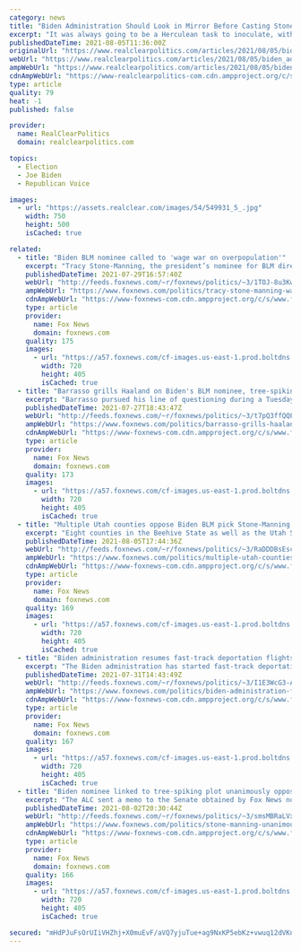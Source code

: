 ```yaml
---
category: news
title: "Biden Administration Should Look in Mirror Before Casting Stones Over Vaccinations"
excerpt: "It was always going to be a Herculean task to inoculate, with an untried vaccine, a multi-ethnic nation of 330 million people across a vast continent -- in"
publishedDateTime: 2021-08-05T11:36:00Z
originalUrl: "https://www.realclearpolitics.com/articles/2021/08/05/biden_administration_should_look_in_mirror_before_casting_stones_over_vaccinations_146196.html"
webUrl: "https://www.realclearpolitics.com/articles/2021/08/05/biden_administration_should_look_in_mirror_before_casting_stones_over_vaccinations_146196.html"
ampWebUrl: "https://www.realclearpolitics.com/articles/2021/08/05/biden_administration_should_look_in_mirror_before_casting_stones_over_vaccinations_146196.amp.html"
cdnAmpWebUrl: "https://www-realclearpolitics-com.cdn.ampproject.org/c/s/www.realclearpolitics.com/articles/2021/08/05/biden_administration_should_look_in_mirror_before_casting_stones_over_vaccinations_146196.amp.html"
type: article
quality: 79
heat: -1
published: false

provider:
  name: RealClearPolitics
  domain: realclearpolitics.com

topics:
  - Election
  - Joe Biden
  - Republican Voice

images:
  - url: "https://assets.realclear.com/images/54/549931_5_.jpg"
    width: 750
    height: 500
    isCached: true

related:
  - title: "Biden BLM nominee called to 'wage war on overpopulation'"
    excerpt: "Tracy Stone-Manning, the president’s nominee for BLM director, wrote an essay published by the High Country News in February 1991 on how to preserve the grizzly bear population in the US."
    publishedDateTime: 2021-07-29T16:57:40Z
    webUrl: "http://feeds.foxnews.com/~r/foxnews/politics/~3/1TOJ-8u3Kw4/tracy-stone-manning-wage-war-overpopulation"
    ampWebUrl: "https://www.foxnews.com/politics/tracy-stone-manning-wage-war-overpopulation.amp"
    cdnAmpWebUrl: "https://www-foxnews-com.cdn.ampproject.org/c/s/www.foxnews.com/politics/tracy-stone-manning-wage-war-overpopulation.amp"
    type: article
    provider:
      name: Fox News
      domain: foxnews.com
    quality: 175
    images:
      - url: "https://a57.foxnews.com/cf-images.us-east-1.prod.boltdns.net/v1/static/694940094001/345bd750-f595-4b27-94c7-a3e55f0b3d44/b8dd0d8b-c53a-45f3-ab9d-4ef7f5d16684/1280x720/match/720/405/image.jpg?ve=1&tl=1"
        width: 720
        height: 405
        isCached: true
  - title: "Barrasso grills Haaland on Biden's BLM nominee, tree-spiking during hearing"
    excerpt: "Barrasso pursued his line of questioning during a Tuesday committee hearing on the president’s Department of Interior budget request."
    publishedDateTime: 2021-07-27T18:43:47Z
    webUrl: "http://feeds.foxnews.com/~r/foxnews/politics/~3/t7pQ3ffQQLc/barrasso-grills-haaland-stone-manning"
    ampWebUrl: "https://www.foxnews.com/politics/barrasso-grills-haaland-stone-manning.amp"
    cdnAmpWebUrl: "https://www-foxnews-com.cdn.ampproject.org/c/s/www.foxnews.com/politics/barrasso-grills-haaland-stone-manning.amp"
    type: article
    provider:
      name: Fox News
      domain: foxnews.com
    quality: 173
    images:
      - url: "https://a57.foxnews.com/cf-images.us-east-1.prod.boltdns.net/v1/static/694940094001/345bd750-f595-4b27-94c7-a3e55f0b3d44/b8dd0d8b-c53a-45f3-ab9d-4ef7f5d16684/1280x720/match/720/405/image.jpg?ve=1&tl=1"
        width: 720
        height: 405
        isCached: true
  - title: "Multiple Utah counties oppose Biden BLM pick Stone-Manning over eco-terrorism ties"
    excerpt: "Eight counties in the Beehive State as well as the Utah State Association of County Commissions and Councils (USACCC) passed resolutions against Stone-Manning’s nomination to lead the agency that oversees millions of acres of federal land."
    publishedDateTime: 2021-08-05T17:44:36Z
    webUrl: "http://feeds.foxnews.com/~r/foxnews/politics/~3/RaDDDBsEscQ/multiple-utah-counties-oppose-stone-manning"
    ampWebUrl: "https://www.foxnews.com/politics/multiple-utah-counties-oppose-stone-manning.amp"
    cdnAmpWebUrl: "https://www-foxnews-com.cdn.ampproject.org/c/s/www.foxnews.com/politics/multiple-utah-counties-oppose-stone-manning.amp"
    type: article
    provider:
      name: Fox News
      domain: foxnews.com
    quality: 169
    images:
      - url: "https://a57.foxnews.com/cf-images.us-east-1.prod.boltdns.net/v1/static/694940094001/345bd750-f595-4b27-94c7-a3e55f0b3d44/b8dd0d8b-c53a-45f3-ab9d-4ef7f5d16684/1280x720/match/720/405/image.jpg?ve=1&tl=1"
        width: 720
        height: 405
        isCached: true
  - title: "Biden administration resumes fast-track deportation flights for migrants denied asylum"
    excerpt: "The Biden administration has started fast-track deportation flights to Central America for migrants who have been denied asylum in the U.S. after arriving at the southern border."
    publishedDateTime: 2021-07-31T14:43:49Z
    webUrl: "http://feeds.foxnews.com/~r/foxnews/politics/~3/I1E3WcG3-AA/biden-administration-fast-track-deportation-flights-migrants-asylum"
    ampWebUrl: "https://www.foxnews.com/politics/biden-administration-fast-track-deportation-flights-migrants-asylum.amp"
    cdnAmpWebUrl: "https://www-foxnews-com.cdn.ampproject.org/c/s/www.foxnews.com/politics/biden-administration-fast-track-deportation-flights-migrants-asylum.amp"
    type: article
    provider:
      name: Fox News
      domain: foxnews.com
    quality: 167
    images:
      - url: "https://a57.foxnews.com/cf-images.us-east-1.prod.boltdns.net/v1/static/694940094001/bb624828-1e35-42b2-a47d-f61172b46469/dd68958d-11a2-4a3c-a1cc-ca42db5a1bb5/1280x720/match/720/405/image.jpg?ve=1&tl=1"
        width: 720
        height: 405
        isCached: true
  - title: "Biden nominee linked to tree-spiking plot unanimously opposed by American Loggers Council"
    excerpt: "The ALC sent a memo to the Senate obtained by Fox News noting they “do not generally weigh in on the nominees or the confirmation process” but that Tracy Stone-Manning’s nomination to lead the BLM was a different case."
    publishedDateTime: 2021-08-02T20:30:44Z
    webUrl: "http://feeds.foxnews.com/~r/foxnews/politics/~3/smsMBRaLVxY/stone-manning-unanimously-opposed-alc"
    ampWebUrl: "https://www.foxnews.com/politics/stone-manning-unanimously-opposed-alc.amp"
    cdnAmpWebUrl: "https://www-foxnews-com.cdn.ampproject.org/c/s/www.foxnews.com/politics/stone-manning-unanimously-opposed-alc.amp"
    type: article
    provider:
      name: Fox News
      domain: foxnews.com
    quality: 166
    images:
      - url: "https://a57.foxnews.com/cf-images.us-east-1.prod.boltdns.net/v1/static/694940094001/345bd750-f595-4b27-94c7-a3e55f0b3d44/b8dd0d8b-c53a-45f3-ab9d-4ef7f5d16684/1280x720/match/720/405/image.jpg?ve=1&tl=1"
        width: 720
        height: 405
        isCached: true

secured: "mHdPJuFsOrUIiVHZhj+X0muEvF/aVQ7yjuTue+ag9NxKP5ebKz+vwuq12dVKnzxS7gWisbNrw+AjRCeJO4AnRxnB4blgaFDCVX2+fU/5PyZq4RKmptxENEAXdRjmENYv/zAb/TB50vO15M5NQd4QTMd8K9WYvW030OSL9I6ig2vt4oHV5YtfabUlWTiq+WXlPPmm2I1znEYfqNqZmdSwFz9l7wu/U3Tb3ajlOC/zs4bd/j7W6WTLh+ESEc70GTnz2h8ZfMM/lkXkqmlNiJ22Cw1pZzu//5kyT3c2zGgse6wIXr+CPygijaryRPZGDI3aaxH0H8IaG7i0AKHnQRfzDcqPogH+jpHMAHFWotqT8Pc=;85CJu6CtXFEg9bRo9hNqJg=="
---
```


